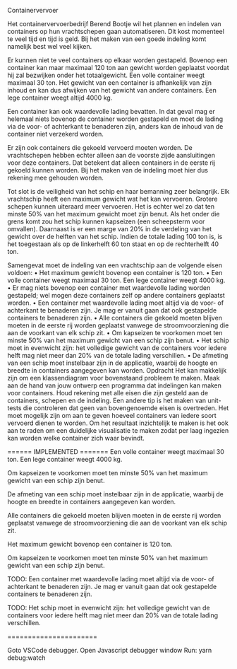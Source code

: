 Containervervoer


Het containervervoerbedrijf Berend Bootje wil het plannen en indelen van containers op hun vrachtschepen gaan automatiseren. Dit kost momenteel te veel tijd en tijd is geld. Bij het maken van een goede indeling komt namelijk best wel veel kijken.


Er kunnen niet te veel containers op elkaar worden gestapeld. Bovenop een container kan maar maximaal 120 ton aan gewicht worden geplaatst voordat hij zal bezwijken onder het totaalgewicht. Een volle container weegt maximaal 30 ton. Het gewicht van een container is afhankelijk van zijn inhoud en kan dus afwijken van het gewicht van andere containers. Een lege container weegt altijd 4000 kg.


Een container kan ook waardevolle lading bevatten. In dat geval mag er helemaal niets bovenop de container worden gestapeld en moet de lading via de voor- of achterkant te benaderen zijn, anders kan de inhoud van de container niet verzekerd worden.


Er zijn ook containers die gekoeld vervoerd moeten worden. De vrachtschepen hebben echter alleen aan de voorste zijde aansluitingen voor deze containers. Dat betekent dat alleen containers in de eerste rij gekoeld kunnen worden. Bij het maken van de indeling moet hier dus rekening mee gehouden worden.


Tot slot is de veiligheid van het schip en haar bemanning zeer belangrijk. Elk vrachtschip heeft een maximum gewicht wat het kan vervoeren. Grotere schepen kunnen uiteraard meer vervoeren. Het is echter wel zo dat ten minste 50% van het maximum gewicht moet zijn benut. Als het onder die grens komt zou het schip kunnen kapseizen (een scheepsterm voor omvallen). Daarnaast is er een marge van 20% in de verdeling van het gewicht over de helften van het schip. Indien de totale lading 100 ton is, is het toegestaan als op de linkerhelft 60 ton staat en op de rechterhelft 40 ton.


Samengevat moet de indeling van een vrachtschip aan de volgende eisen voldoen:
•	Het maximum gewicht bovenop een container is 120 ton.
•	Een volle container weegt maximaal 30 ton. Een lege container weegt 4000 kg.
•	Er mag niets bovenop een container met waardevolle lading worden gestapeld; wel mogen deze containers zelf op andere containers geplaatst worden.
•	Een container met waardevolle lading moet altijd via de voor- of achterkant te benaderen zijn. Je mag er vanuit gaan dat ook gestapelde containers te benaderen zijn.
•	Alle containers die gekoeld moeten blijven moeten in de eerste rij worden geplaatst vanwege de stroomvoorziening die aan de voorkant van elk schip zit.
•	Om kapseizen te voorkomen moet ten minste 50% van het maximum gewicht van een schip zijn benut.
•	Het schip moet in evenwicht zijn: het volledige gewicht van de containers voor iedere helft mag niet meer dan 20% van de totale lading verschillen.
•	De afmeting van een schip moet instelbaar zijn in de applicatie, waarbij de hoogte en breedte in containers aangegeven kan worden.
Opdracht
Het kan makkelijk zijn om een klassendiagram voor bovenstaand probleem te maken. Maak aan de hand van jouw ontwerp een programma dat indelingen kan maken voor containers. Houd rekening met alle eisen die zijn gesteld aan de containers, schepen en de indeling. Een andere tip is het maken van unit-tests die controleren dat geen van bovengenoemde eisen is overtreden. Het moet mogelijk zijn om aan te geven hoeveel containers van iedere soort vervoerd dienen te worden. Om het resultaat inzichtelijk te maken is het ook aan te raden om een duidelijke visualisatie te maken zodat per laag ingezien kan worden welke container zich waar bevindt.

====== IMPLEMENTED =======
Een volle container weegt maximaal 30 ton. Een lege container weegt 4000 kg.

Om kapseizen te voorkomen moet ten minste 50% van het maximum gewicht van een schip zijn benut.

De afmeting van een schip moet instelbaar zijn in de applicatie, waarbij de hoogte en breedte in containers aangegeven kan worden.

Alle containers die gekoeld moeten blijven moeten in de eerste rij worden geplaatst vanwege de stroomvoorziening die aan de voorkant van elk schip zit.

Het maximum gewicht bovenop een container is 120 ton.

Om kapseizen te voorkomen moet ten minste 50% van het maximum gewicht van een schip zijn benut.

TODO: Een container met waardevolle lading moet altijd via de voor- of achterkant te benaderen zijn. Je mag er vanuit gaan dat ook gestapelde containers te benaderen zijn.

TODO: Het schip moet in evenwicht zijn: het volledige gewicht van de containers voor iedere helft mag niet meer dan 20% van de totale lading verschillen.

======================

Goto VSCode debugger.
Open Javascript debugger window
Run: yarn debug:watch  
